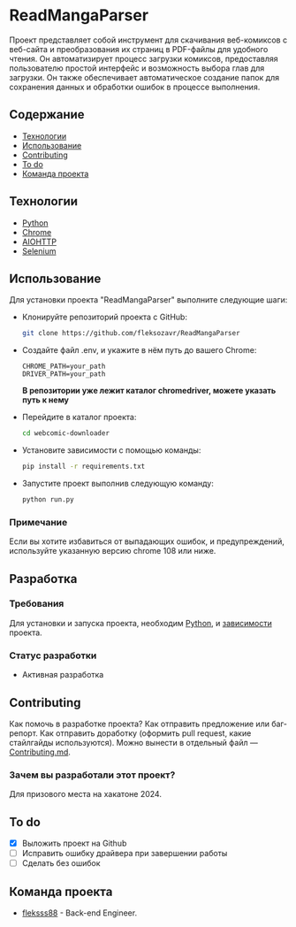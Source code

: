 # ReadMangaParser
Проект представляет собой инструмент для скачивания веб-комиксов с веб-сайта и преобразования их страниц в PDF-файлы для удобного чтения. Он автоматизирует процесс загрузки комиксов, предоставляя пользователю простой интерфейс и возможность выбора глав для загрузки. Он также обеспечивает автоматическое создание папок для сохранения данных и обработки ошибок в процессе выполнения.

## Содержание
- [Технологии](#технологии)
- [Использование](#использование)
- [Contributing](#contributing)
- [To do](#to-do)
- [Команда проекта](#команда-проекта)

## Технологии
- [Python](https://www.python.org/)
- [Chrome](https://www.google.com/intl/ru_ru/chrome/)
- [AIOHTTP](https://docs.aiohttp.org/en/stable/)
- [Selenium](https://selenium-python.readthedocs.io/)

## Использование
Для установки проекта "ReadMangaParser" выполните следующие шаги:

- Клонируйте репозиторий проекта с GitHub:
  ```bash
  git clone https://github.com/fleksozavr/ReadMangaParser
  ```

- Создайте файл .env, и укажите в нём путь до вашего Chrome:
  ```
  CHROME_PATH=your_path
  DRIVER_PATH=your_path
  ```
  
  **В репозитории уже лежит каталог chromedriver, можете указать путь к нему**


- Перейдите в каталог проекта:
  ```bash
  cd webcomic-downloader
  ```
  
- Установите зависимости с помощью команды:
  ```bash
  pip install -r requirements.txt
  ```

- Запустите проект выполнив следующую команду:
  ```bash
  python run.py
  ```

### Примечание
Если вы хотите избавиться от выпадающих ошибок, и предупреждений, используйте указанную версию chrome 108 или ниже.

## Разработка

### Требования
Для установки и запуска проекта, необходим [Python](https://www.python.org/), и [зависимости](#использование) проекта.

### Статус разработки

- Активная разработка


## Contributing
Как помочь в разработке проекта? Как отправить предложение или баг-репорт. Как отправить доработку (оформить pull request, какие стайлгайды используются). Можно вынести в отдельный файл — [Contributing.md](./CONTRIBUTING.md).

### Зачем вы разработали этот проект?
Для призового места на хакатоне 2024.

## To do
- [x] Выложить проект на Github
- [ ] Исправить ошибку драйвера при завершении работы
- [ ] Сделать без ошибок

## Команда проекта
- [fleksss88](https://t.me/Fleksozavr) - Back-end Engineer.
